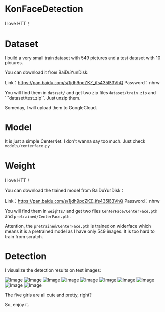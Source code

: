 # KonFaceDetection
I love HTT！

# Dataset
I build a very small train dataset with 549 pictures and a test dataset with 10 pictures.

You can download it from BaiDuYunDisk:

Link：https://pan.baidu.com/s/1jdh9pcZKZ_ifs435IB3VhQ 
Password：nhrw

You will find them in ```dataset/``` and get two zip files ```dataset/train.zip``` and ```dataset/test.zip``. Just unzip them.

Someday, I will upload them to GoogleCloud. 

# Model
It is just a simple CenterNet. I don't wanna say too much. Just check ```models/centerface.py```

# Weight
I love HTT！

You can download the trained model from BaiDuYunDisk：

Link：https://pan.baidu.com/s/1jdh9pcZKZ_ifs435IB3VhQ 
Password：nhrw

You will find them in ```weights/``` and get two files ```CenterFace/CenterFace.pth``` and ```pretrained/CenterFace.pth```.

Attention, the ```pretrained/CenterFace.pth``` is trained on widerface which means it is a pretrained model as I have only 549 images.
It is too hard to train from scratch.

# Detection
I visualize the detection results on test images:

![Image](https://github.com/yjh0410/KonFaceDetection/blob/master/img_files/0.jpg)
![Image](https://github.com/yjh0410/KonFaceDetection/blob/master/img_files/1.jpg)
![Image](https://github.com/yjh0410/KonFaceDetection/blob/master/img_files/2.jpg)
![Image](https://github.com/yjh0410/KonFaceDetection/blob/master/img_files/3.jpg)
![Image](https://github.com/yjh0410/KonFaceDetection/blob/master/img_files/4.jpg)
![Image](https://github.com/yjh0410/KonFaceDetection/blob/master/img_files/5.jpg)
![Image](https://github.com/yjh0410/KonFaceDetection/blob/master/img_files/6.jpg)
![Image](https://github.com/yjh0410/KonFaceDetection/blob/master/img_files/7.jpg)
![Image](https://github.com/yjh0410/KonFaceDetection/blob/master/img_files/8.jpg)
![Image](https://github.com/yjh0410/KonFaceDetection/blob/master/img_files/9.jpg)

The five girls are all cute and pretty, right?

So, enjoy it.
